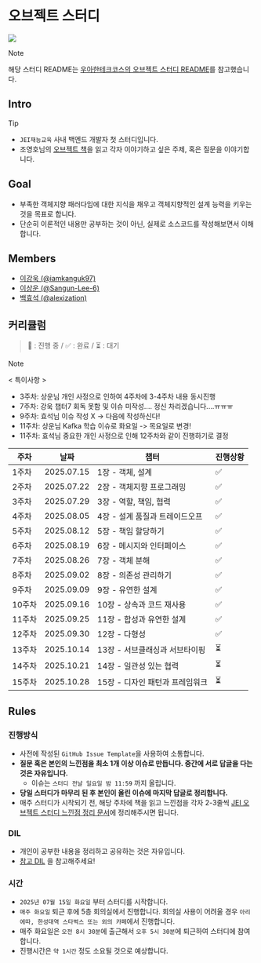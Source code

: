 # 오브젝트 스터디

<img src="https://encrypted-tbn0.gstatic.com/images?q=tbn:ANd9GcTeFVsxs5AIWiZNncKeuw6ONhHVfAxc3RNtKQ&s" />

> [!NOTE]
>
> 해당 스터디 README는 [우아한테크코스의 오브젝트 스터디 README](https://github.com/woowacourse-study/2022-object-study)를 참고했습니다.

## Intro

> [!TIP]
>
> -   `JEI재능교육` 사내 백엔드 개발자 첫 스터디입니다.
> -   조영호님의 [오브젝트 책](https://product.kyobobook.co.kr/detail/S000001766367)을 읽고 각자 이야기하고 싶은 주제, 혹은 질문을 이야기합니다.

## Goal

-   부족한 객체지향 패러다임에 대한 지식을 채우고 객체지향적인 설계 능력을 키우는 것을 목표로 합니다.
-   단순히 이론적인 내용만 공부하는 것이 아닌, 실제로 소스코드를 작성해보면서 이해합니다.

## Members

-   [이강욱 (@iamkanguk97)](https://github.com/iamkanguk97)
-   [이상운 (@Sangun-Lee-6)](https://github.com/Sangun-Lee-6)
-   [백효석 (@alexization)](https://github.com/alexization)

## 커리큘럼

> 🔄 : 진행 중 / ✅ : 완료 / ⏳ : 대기

> [!NOTE]
>
> < 특이사항 >
> - 3주차: 상운님 개인 사정으로 인하여 4주차에 3-4주차 내용 동시진행
> - 7주차: 강욱 챕터7 회독 못함 및 이슈 미작성.... 정신 차리겠습니다....ㅠㅠㅠ
> - 9주차: 효석님 이슈 작성 X -> 다음에 작성하신다!
> - 11주차: 상운님 Kafka 학습 이슈로 화요일 -> 목요일로 변경!
> - 11주차: 효석님 중요한 개인 사정으로 인해 12주차와 같이 진행하기로 결정

| 주차   | 날짜       | 챕터                            | 진행상황 |
| ------ | ---------- | ------------------------------- | -------- |
| 1주차  | 2025.07.15 | 1장 - 객체, 설계                | ✅       |
| 2주차  | 2025.07.22 | 2장 - 객체지향 프로그래밍       | ✅       |
| 3주차  | 2025.07.29 | 3장 - 역할, 책임, 협력          | ✅       |
| 4주차  | 2025.08.05 | 4장 - 설계 품질과 트레이드오프  | ✅       |
| 5주차  | 2025.08.12 | 5장 - 책임 할당하기             | ✅       |
| 6주차  | 2025.08.19 | 6장 - 메시지와 인터페이스       | ✅       |
| 7주차  | 2025.08.26 | 7장 - 객체 분해                 | ✅       |
| 8주차  | 2025.09.02 | 8장 - 의존성 관리하기           | ✅       |
| 9주차  | 2025.09.09 | 9장 - 유연한 설계               | ✅       |
| 10주차 | 2025.09.16 | 10장 - 상속과 코드 재사용       | ✅       |
| 11주차 | 2025.09.25 | 11장 - 합성과 유연한 설계       | ✅       |
| 12주차 | 2025.09.30 | 12장 - 다형성                   | ✅       |
| 13주차 | 2025.10.14 | 13장 - 서브클래싱과 서브타이핑  | ⏳       |
| 14주차 | 2025.10.21 | 14장 - 일관성 있는 협력         | ⏳       |
| 15주차 | 2025.10.28 | 15장 - 디자인 패턴과 프레임워크 | ⏳       |

## Rules

### 진행방식

-   사전에 작성된 `GitHub Issue Template`을 사용하여 소통합니다.
-   **질문 혹은 본인의 느낀점을 최소 1개 이상 이슈로 만듭니다. 중간에 서로 답글을 다는 것은 자유입니다.**
    -   이슈는 `스터디 전날 일요일 밤 11:59` 까지 올립니다.
-   **당일 스터디가 마무리 된 후 본인이 올린 이슈에 마지막 답글로 정리합니다.**
-   매주 스터디가 시작되기 전, 해당 주차에 책을 읽고 느낀점을 각자 2-3줄씩 [JEI 오브젝트 스터디 느낀점 정리 문서](https://docs.google.com/spreadsheets/d/1TgN4iOMN0CYHURQeRrauwR4EOPZoGwWU5GhPZaWsT38/edit?gid=0#gid=0)에 정리해주시면 됩니다.

### DIL

- 개인이 공부한 내용을 정리하고 공유하는 것은 자유입니다.
- [참고 DIL](https://github.com/iamkanguk97/DIL/tree/main/OOP/%EC%98%A4%EB%B8%8C%EC%A0%9D%ED%8A%B8) 을 참고해주세요!

### 시간

-   `2025년 07월 15일 화요일` 부터 스터디를 시작합니다.
-   `매주 화요일` 퇴근 후에 5층 회의실에서 진행합니다. 회의실 사용이 어려울 경우 `아리에따, 한성대역 스타벅스 또는 외의 카페`에서 진행합니다.
-   매주 화요일은 `오전 8시 30분`에 출근해서 `오후 5시 30분`에 퇴근하여 스터디에 참여합니다.
-   진행시간은 `약 1시간` 정도 소요될 것으로 예상합니다.
